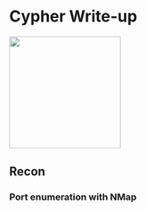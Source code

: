 # Cypher Write-up

<img src="https://labs.hackthebox.com/storage/avatars/765cd4be6f3a366ca83c7ea60bbcaaa8.png" width="200" height="200">

## Recon 

### Port enumeration with NMap
